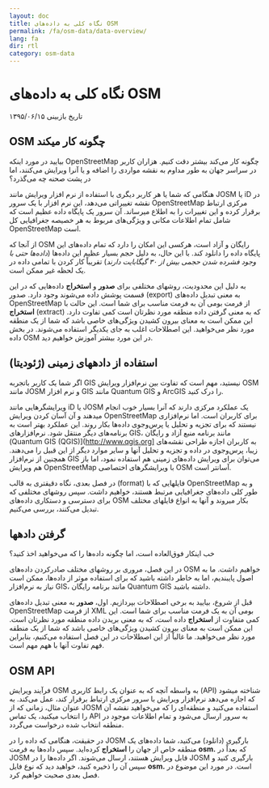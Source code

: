 ```yaml
---
layout: doc
title: نگاه کلی به داده‌های OSM
permalink: /fa/osm-data/data-overview/
lang: fa
dir: rtl
category: osm-data
---
```


نگاه کلی به داده‌های OSM
==================


تاریخ بازبینی ۱۳۹۵/۰۶/۱۵

<!--در این بخش، ما کارکردهای OpenStreetMap را بررسی خواهیم کرد، مواردی که به ما کمک می‌کنند تا در مورد ساختار داده و چگونگی استفاده به بهترین نحو از آنها بهتر بدانیم.-->

OSM چگونه کار میکند
--------------
بیایید در مورد اینکه OpenStreetMap چگونه کار می‌کند بیشتر دقت کنیم. هزاران کاربر در سراسر جهان به طور مداوم به نقشه مواردی را اضافه و یا آنرا ویرایش می‌کنند، اما در پشت صحنه چه می‌گذرد؟  

هنگامی که شما یا هر کاربر دیگری با استفاده از نرم افزار ویرایش مانند JOSM یا iD در نقشه تغییراتی می‌دهد، این نرم افزار با یک سرور OpenStreetMap مرکزی ارتباط برقرار کرده و این تغییرات را به اطلاع میرساند. آن سرور یک پایگاه داده عظیم است که شامل تمام اطلاعات مکانی و ویژگی‌های مربوط به هر خصیصه جغرافیایی کل OpenStreetMap است.  

از آنجا که OSM رایگان و آزاد است، هرکسی این امکان را دارد که تمام داده‌های این پایگاه داده را دانلود کند. با این حال، به دلیل حجم بسیار عظیم این داده‌ها (*داده‌ها حتی با وجود فشرده شدن حجمی بیش از ۳۰ گیگابایت دارند*) تقریباْ کار کردن با تمامی داده در یک لحظه غیر ممکن است.  

به دلیل این محدودیت، روشهای مختلفی برای **صدور** و **استخراج** داده‌هایی که در این قسمت پوشش داده می‌شوند وجود دارد. صدور  (export) به معنی تبدیل داده‌های OpenStreetMap از فرمت بومی آن به فرمت مناسب برای شما است. این حالت با **استخراج** (extract) که به معنی گرفتن داده منطقه مورد نظرتان است کمی تفاوت دارد. این ممکن است به معنای بیرون کشیدن ویژگی‌های خاصی باشد که شما از یک منطقه مورد نظر می‌خواهید. این اصطلاحات اغلب به جای یکدیگر استفاده می‌شوند. در بخش داده OSM در این مورد بیشتر آموزش خواهیم دید.  

استفاده از دادههای زمینی (ژئودیتا) 
--------------
اگر شما یک کاربر باتجربه GIS نیستید، مهم است که تفاوت بین نرم‌افزار ویرایش OSM مانند JOSM و نرم افزار GIS مانند Quantum GIS و ArcGIS را درک کنید.  

ویرایشگرهایی مانند iD یا JOSM یک عملکرد مرکزی دارند که آنرا بسیار خوب انجام میدهند و آن آسان کردن ویرایش OpenStreetMap برای کاربران است. اما نرم‌افزاری نیستند که برای تجزیه و تحلیل یا پرس‌وجوی داده‌ها بکار روند.
این عملکرد بهتر است به برنامه‌های دیگر منتقل شود. نرم‌افزارهای GIS، مانند برنامه منبع آزاد و رایگان (Quantum GIS (QGIS)](http://www.qgis.org] به کاربران اجازه طراحی نقشه‌های زیبا، پرس‌وجوی در داده و تجزیه و تحلیل آنها و سایر موارد دیگر از این قبیل را می‌دهند. همچنین از نرم‌افزار GIS می‌توان برای ویرایش داده‌های زمینی هم استفاده نمود، اما باز هم ویرایش OpenStreetMap با ویرایشگرهای اختصاصی OSM آسانتر است.  

در فصل بعدی، نگاه دقیقتری به قالب (format) فایلهایی که با OpenStreetMap و به طور کلی داده‌های جغرافیایی مرتبط هستند، خواهیم داشت. سپس روشهای مختلفی که برای دسترسی و دستکاری داده‌های OSM بکار میروند و آنها به انواع فایلهای مختلف تبدیل می‌کنند، بررسی می‌کنیم.  


گرفتن دادهها
-----------------

خب اینکار فوق‌العاده است، اما چگونه داده‌ها را که می‌خواهید اخذ کنید؟  

در این فصل، مروری بر روشهای مختلف صادرکردن داده‌های OSM خواهیم داشت. ما به اصول پایبندیم، اما به خاطر داشته باشید که برای استفاده موثر از داده‌ها، ممکن است نیاز به نرم‌افزار GIS،
مانند برنامه رایگان Quantum GIS داشته باشید.  

قبل از شروع، بیایید به برخی اصطلاحات بپردازیم. اول، **صدور** به معنی تبدیل داده‌های OpenStreetMap از فرمت XML بومی آن به یک فرمت مناسب برای شما است. این کمی متفاوت از **استخراج** داده است، که به معنی بریدن داده منطقه مورد نظرتان است. این ممکن است به معنای بیرون کشیدن ویژگی‌های خاصی باشد که شما از یک منطقه مورد نظر می‌خواهید. ما غالباْ از این اصطلاحات در این فصل استفاده می‌کنیم، بنابراین فهم تفاوت آنها با ههم مهم است.  

OSM API
------------
فرآیند ویرایش OSM به واسطه آنچه که به عنوان یک رابط کاربری (API) شناخته میشود که اجازه می‌دهد نرم‌افزار ویرایش با سرور مرکزی ارتباط برقرار کند، عمل می‌کند. به عنوان مثال، زمانی که از JOSM استفاده می‌کنید و منطقه‌ای را که می‌خواهید نقشه آن را انتخاب میکنید، یک تماس API به سرور ارسال می‌شود و تمام اطلاعات موجود در منطقه‌ انتخاب شده درخواست می‌گردد.  

در حقیقت، هنگامی که داده را در JOSM بارگیری (دانلود) می‌کنید، شما داده‌های یک منطقه خاص از جهان را **استخراج** کرده‌اید. سپس داده‌ها به فرمت **osm.** که بعداْ  در JOSM قابل ویرایش هستند، ارسال می‌شوند. اگر داده‌ها را در JOSM بارگیری کنید و سپس آن را ذخیره کنید، خواهید دید که نوع فایل **osm.** است. در مورد این موضوع در فصل بعدی صحبت خواهیم کرد.  
